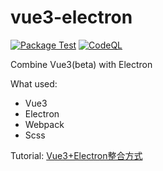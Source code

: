 # vue3-electron
[![Package Test](https://github.com/nofacer/vue3-electron/actions/workflows/package-test.yml/badge.svg)](https://github.com/nofacer/vue3-electron/actions/workflows/package-test.yml)
[![CodeQL](https://github.com/nofacer/vue3-electron/actions/workflows/codeql-analysis.yml/badge.svg)](https://github.com/nofacer/vue3-electron/actions/workflows/codeql-analysis.yml)

Combine Vue3(beta) with Electron

What used:
* Vue3
* Electron
* Webpack
* Scss

Tutorial:
[Vue3+Electron整合方式](https://zhuanlan.zhihu.com/p/181015456)
